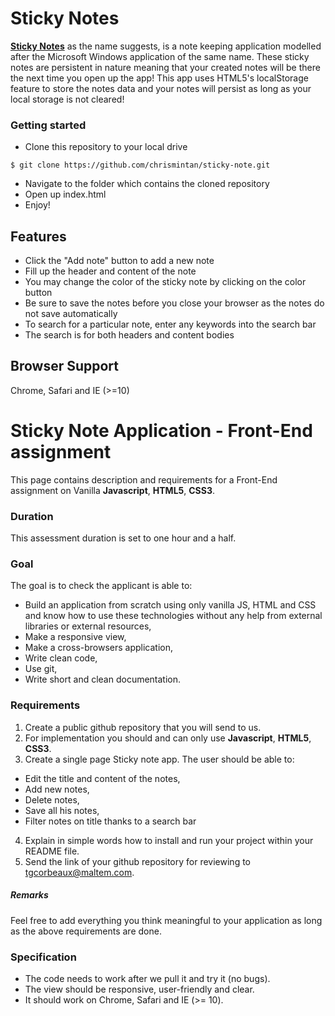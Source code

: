 # Sticky Notes
[**Sticky Notes**](https://chrismintan.github.io/sticky-note/) as the name suggests, is a note keeping application modelled after the Microsoft Windows application of the same name. These sticky notes are persistent in nature meaning that your created notes will be there the next time you open up the app! This app uses HTML5's localStorage feature to store the notes data and your notes will persist as long as your local storage is not cleared!

### Getting started
- Clone this repository to your local drive
```
$ git clone https://github.com/chrismintan/sticky-note.git
```
- Navigate to the folder which contains the cloned repository
- Open up index.html
- Enjoy!

## Features
- Click the "Add note" button to add a new note
- Fill up the header and content of the note
- You may change the color of the sticky note by clicking on the color button
- Be sure to save the notes before you close your browser as the notes do not save automatically
- To search for a particular note, enter any keywords into the search bar
- The search is for both headers and content bodies

## Browser Support
Chrome, Safari and IE (>=10)

# Sticky Note Application - Front-End assignment

This page contains description and requirements for a Front-End assignment on Vanilla **Javascript**, **HTML5**, **CSS3**.

### Duration

This assessment duration is set to one hour and a half.

### Goal

The goal is to check the applicant is able to:
- Build an application from scratch using only vanilla JS, HTML and CSS and know how to use these technologies without any help from external libraries or external resources,
- Make a responsive view,
- Make a cross-browsers application,
- Write clean code,
- Use git,
- Write short and clean documentation.

### Requirements

1. Create a public github repository that you will send to us.
2. For implementation you should and can only use **Javascript**, **HTML5**, **CSS3**.
3. Create a single page Sticky note app. The user should be able to:
  - Edit the title and content of the notes,
  - Add new notes,
  - Delete notes,
  - Save all his notes,
  - Filter notes on title thanks to a search bar
4. Explain in simple words how to install and run your project within your README file.
5. Send the link of your github repository for reviewing to [tgcorbeaux@maltem.com](mailto:tgcorbeaux@maltem.com).

##### Remarks
Feel free to add everything you think meaningful to your application as long as the above requirements are done.

### Specification

* The code needs to work after we pull it and try it (no bugs).
* The view should be responsive, user-friendly and clear.
* It should work on Chrome, Safari and IE (>= 10).
